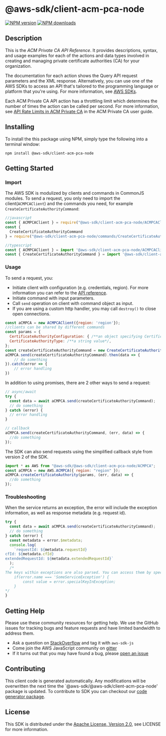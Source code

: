 # @aws-sdk/client-acm-pca-node

[![NPM version](https://img.shields.io/npm/v/@aws-sdk/client-acm-pca-node/preview.svg)](https://www.npmjs.com/package/@aws-sdk/client-acm-pca-node)
[![NPM downloads](https://img.shields.io/npm/dm/@aws-sdk/client-acm-pca-node.svg)](https://www.npmjs.com/package/@aws-sdk/client-acm-pca-node)

## Description

<p>This is the <i>ACM Private CA API Reference</i>. It provides descriptions, syntax, and usage examples for each of the actions and data types involved in creating and managing private certificate authorities (CA) for your organization.</p> <p>The documentation for each action shows the Query API request parameters and the XML response. Alternatively, you can use one of the AWS SDKs to access an API that's tailored to the programming language or platform that you're using. For more information, see <a href="https://aws.amazon.com/tools/#SDKs">AWS SDKs</a>.</p> <note> <p>Each ACM Private CA API action has a throttling limit which determines the number of times the action can be called per second. For more information, see <a href="https://docs.aws.amazon.com/acm-pca/latest/userguide/PcaLimits.html#PcaLimits-api">API Rate Limits in ACM Private CA</a> in the ACM Private CA user guide.</p> </note>

## Installing

To install the this package using NPM, simply type the following into a terminal window:

```
npm install @aws-sdk/client-acm-pca-node
```

## Getting Started

### Import

The AWS SDK is modulized by clients and commands in CommonJS modules. To send a request, you only need to import the client(`ACMPCAClient`) and the commands you need, for example `CreateCertificateAuthorityCommand`:

```javascript
//javascript
const { ACMPCAClient } = require("@aws-sdk/client-acm-pca-node/ACMPCAClient");
const {
  CreateCertificateAuthorityCommand
} = require("@aws-sdk/client-acm-pca-node/commands/CreateCertificateAuthorityCommand");
```

```javascript
//typescript
const { ACMPCAClient } = import '@aws-sdk/client-acm-pca-node/ACMPCAClient';
const { CreateCertificateAuthorityCommand } = import '@aws-sdk/client-acm-pca-node/commands/CreateCertificateAuthorityCommand';
```

### Usage

To send a request, you:

- Initiate client with configuration (e.g. credentials, region). For more information you can refer to the [API reference][].
- Initiate command with input parameters.
- Call `send` operation on client with command object as input.
- If you are using a custom http handler, you may call `destroy()` to close open connections.

```javascript
const aCMPCA = new ACMPCAClient({region: 'region'});
//clients can be shared by different commands
const params = {
  CertificateAuthorityConfiguration: { /**an object specifying CertificateAuthorityConfiguration*/ },
  CertificateAuthorityType: /**a string value*/,
};
const createCertificateAuthorityCommand = new CreateCertificateAuthorityCommand(params);
aCMPCA.send(createCertificateAuthorityCommand).then(data => {
    // do something
}).catch(error => {
    // error handling
})
```

In addition to using promises, there are 2 other ways to send a request:

```javascript
// async/await
try {
  const data = await aCMPCA.send(createCertificateAuthorityCommand);
  // do something
} catch (error) {
  // error handling
}
```

```javascript
// callback
aCMPCA.send(createCertificateAuthorityCommand, (err, data) => {
  //do something
});
```

The SDK can also send requests using the simplified callback style from version 2 of the SDK.

```javascript
import * as AWS from "@aws-sdk/@aws-sdk/client-acm-pca-node/ACMPCA";
const aCMPCA = new AWS.ACMPCA({ region: "region" });
aCMPCA.createCertificateAuthority(params, (err, data) => {
  //do something
});
```

### Troubleshooting

When the service returns an exception, the error will include the exception information, as well as response metadata (e.g. request id).

```javascript
try {
  const data = await aCMPCA.send(createCertificateAuthorityCommand);
  // do something
} catch (error) {
  const metadata = error.$metadata;
  console.log(
    `requestId: ${metadata.requestId}
cfId: ${metadata.cfId}
extendedRequestId: ${metadata.extendedRequestId}`
  );
  /*
The keys within exceptions are also parsed. You can access them by specifying exception names:
    if(error.name === 'SomeServiceException') {
        const value = error.specialKeyInException;
    }
*/
}
```

## Getting Help

Please use these community resources for getting help. We use the GitHub issues for tracking bugs and feature requests and have limited bandwidth to address them.

- Ask a question on [StackOverflow](https://stackoverflow.com/questions/tagged/aws-sdk-js) and tag it with `aws-sdk-js`
- Come join the AWS JavaScript community on [gitter](https://gitter.im/aws/aws-sdk-js-v3)
- If it turns out that you may have found a bug, please [open an issue](https://github.com/aws/aws-sdk-js-v3/issues)

## Contributing

This client code is generated automatically. Any modifications will be overwritten the next time the `@aws-sdk/@aws-sdk/client-acm-pca-node' package is updated. To contribute to SDK you can checkout our [code generator package][].

## License

This SDK is distributed under the
[Apache License, Version 2.0](http://www.apache.org/licenses/LICENSE-2.0),
see LICENSE for more information.

[code generator package]: https://github.com/aws/aws-sdk-js-v3/tree/master/packages/service-types-generator
[api reference]: https://docs.aws.amazon.com/AWSJavaScriptSDK/latest/

